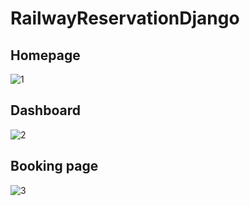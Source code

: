 # RailwayReservationDjango
## Homepage

![1](https://user-images.githubusercontent.com/95483193/219128357-ed79689a-bf7b-456b-a0f9-084549f7b331.png)
## Dashboard
![2](https://user-images.githubusercontent.com/95483193/219128363-db5844e5-4287-44c7-877c-3a01e06075b1.png)
## Booking page
![3](https://user-images.githubusercontent.com/95483193/219128351-ba45c16d-4b16-48b9-92c4-5466d957c5e6.png)

